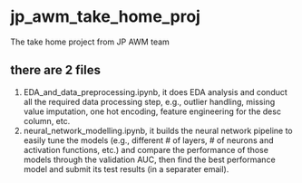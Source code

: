# jp_awm_take_home_proj
The take home project from JP AWM team

## there are 2 files
1. EDA_and_data_preprocessing.ipynb, it does EDA analysis and conduct all the required data processing step, e.g., outlier handling, missing value imputation, one hot encoding, feature engineering for the desc column, etc.
2. neural_network_modelling.ipynb, it builds the neural network pipeline to easily tune the models (e.g., different # of layers, # of neurons and activation functions, etc.) and compare the performance of those models through the validation AUC, then find the best performance model and submit its test results (in a separater email).
